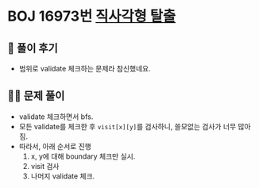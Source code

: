 # BOJ 16973번 [직사각형 탈출](http://noj.am/16973)

## 🌈 풀이 후기
- 범위로 validate 체크하는 문제라 참신했네요.
## 👩‍🏫 문제 풀이
- validate 체크하면서 bfs.
- 모든 validate를 체크한 후 `visit[x][y]`를 검사하니, 쓸모없는 검사가 너무 많아짐.
- 따라서, 아래 순서로 진행
    1. x, y에 대해 boundary 체크만 실시.
    2. visit 검사
    3. 나머지 validate 체크.

